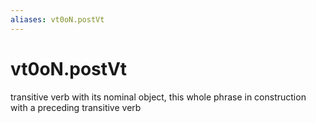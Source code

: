 ```yaml
---
aliases: vt0oN.postVt
---
```

# vt0oN.postVt

transitive verb with its nominal object, this whole phrase in construction with a preceding transitive verb
> 